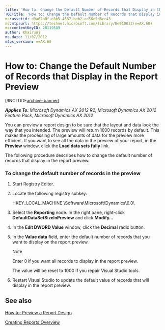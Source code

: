 ```yaml
---
title: 'How to: Change the Default Number of Records that Display in the Report Preview'
TOCTitle: 'How to: Change the Default Number of Records that Display in the Report Preview'
ms:assetid: d0a62a8f-e8b5-4587-beb2-cd56c5d6cc43
ms:mtpsurl: https://technet.microsoft.com/library/Ee910032(v=AX.60)
ms:contentKeyID: 28119589
author: Khairunj
ms.date: 11/07/2012
mtps_version: v=AX.60
---
```


# How to: Change the Default Number of Records that Display in the Report Preview 


[!INCLUDE[archive-banner](includes/archive-banner.md)]


_**Applies To:** Microsoft Dynamics AX 2012 R2, Microsoft Dynamics AX 2012 Feature Pack, Microsoft Dynamics AX 2012_

You can preview a report design to be sure that the layout and data look the way that you intended. The preview will return 1000 records by default. This makes the processing of large amounts of data for the preview more efficient. If you want to see all the data in the preview of your report, in the **Preview** window, click the **Load data sets fully** link.

The following procedure describes how to change the default number of records that display in the report preview.

### To change the default number of records in the preview

1.  Start Registry Editor.

2.  Locate the following registry subkey:
    
    HKEY\_LOCAL\_MACHINE \\Software\\Microsoft\\Dynamics\\6.0\\

3.  Select the **Reporting** node. In the right pane, right-click **DefaultDataSetSizeInPreview** and click **Modify…**

4.  In the **Edit DWORD Value** window, click the **Decimal** radio button.

5.  In the **Value data** field, enter the default number of records that you want to display on the report preview.
    

    > [!NOTE]
    > <P>Enter 0 if you want all records to display in the report preview.</P>
    > <P>The value will be reset to 1000 if you repair Visual Studio tools.</P>



6.  Restart Visual Studio to update the default value of records that will display in the report preview.

## See also

[How to: Preview a Report Design](how-to-preview-a-report-design.md)

[Creating Reports Overview](creating-reports-overview.md)

